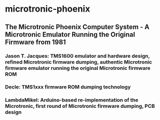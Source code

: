 # microtronic-phoenix

## The Microtronic Phoenix Computer System - A  Microtronic Emulator Running the Original Firmware from 1981

### Jason T. Jacques: TMS1600 emulator and hardware design, refined Microtronic firmware dumping, authentic Microtronic firmware emulator running the original Microtronic firmware ROM
### Decle: TMS1xxx firmware ROM dumping technology 
### LambdaMikel: Arduino-based re-implementation of the Microtronic, first round of Microtronic firmware dumping, PCB design






